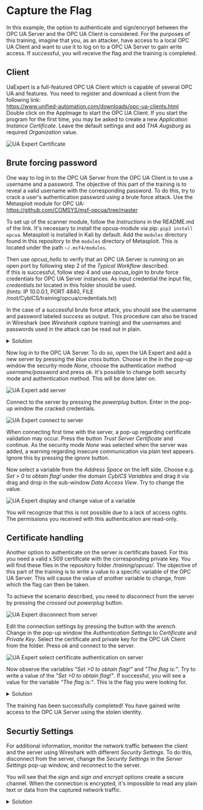 # Capture the Flag

In this example, the option to authenticate and sign/encrypt between the OPC UA Server and the OPC UA Client is considered. For the purposes of this training, imagine that you, as an attacker, have access to a local OPC UA Client and want to use it to log on to a OPC UA Server to gain write access. If successful, you will receive the flag and the training is completed.

## Client
UaExpert is a full-featured OPC UA Client which is capable of several OPC UA and features. You need to register and download a client from the following link:   
https://www.unified-automation.com/downloads/opc-ua-clients.html   
Double click on the AppImage to start the OPC UA Client. If you start the program for the first time, you may be asked to create a new *Application Instance Certificate*. Leave the default settings and add *THA Augsburg* as required *Organization* value.

![UA Expert Certificate](doc/UA_Expert_create_cert_marks.png)


## Brute forcing password

One way to log in to the OPC UA Server from the OPC UA Client is to use a username and a password. The objective of this part of the training is to reveal a valid username with the corresponding password. To do this, try to crack a user's authentication password using a brute force attack. Use the Metasploit module for OPC UA:   
https://github.com/COMSYS/msf-opcua/tree/master

To set up of the scanner module, follow the *Instructions* in the README.md of the link. It's necessary to install the opcua-module via pip: `pip3 install opcua`. Metasploit is installed in Kali by default. Add the `modules` directory found in this repository to the `modules` directory of Metasploit. This is located under the path `~/.msf4/modules`.   

Then use *opcua_hello* to verify that an OPC UA Server is running on an open port by following step 2 of the *Typical Workflow* described.   
If this is successful, follow step 4 and use *opcua_login* to brute force credentials for OPC UA Server instances. As input credential the input file, *credentials.txt* located in this folder should be used.   
(hints: IP 10.0.0.1, PORT 4840, FILE /root/CybICS/training/opcua/credentials.txt)

In the case of a successful brute force attack, you should see the username and password labeled *success* as output. This procedure can also be traced in Wireshark (see *Wireshark capture* training) and the usernames and passwords used in the attack can be read out in plain. 

<details>
  <summary>Solution</summary>

  Username: user1
  Passwort: test

  ![OPC UA user and password](doc/brute_force_success.png)

  ![Wireshark capture of OPC UA user and password](doc/wireshark_brute_force_success.png)

</details>

Now log in to the OPC UA Server. To do so, open the UA Expert and add a new server by pressing the *blue cross* button. Choose in the in the pop-up window the security mode *None*, choose the authentication method *username/password* and press ok. It's possible to change both security mode and authentication method. This will be done later on.

![UA Expert add server](doc/UA_Expert_add_server_marks.png)

Connect to the server by pressing the *powerplug* button. Enter in the pop-up window the cracked credentials.

![UA Expert connect to server](doc/UA_Expert_enter_cred_marks.png)

When connecting first time with the server, a pop-up regarding certificate validation may occur. Press the button *Trust Server Certificate* and continue.
As the security mode *None* was selected when the server was added, a warning regarding insecure communication via plain text appears. Ignore this by pressing the *ignore* button.

Now select a variable from the *Address Space* on the left side. Choose e.g. *Set > 0 to obtain flag!* under the domain *CybICS Variables* and drag it via drag and drop in the sub-window *Data Access View*. Try to change the value.

![UA Expert display and change value of a variable](doc/UA_Expert_select_var_marks.png)

You will recognize that this is not possible due to a lack of access rights. The permissions you received with this authentication are read-only.


## Certificate handling

Another option to authenticate on the server is certificate based. For this you need a valid x.509 certificate with the corresponding private key. You will find these files in the repository folder */training/opcua/*.
The objective of this part of the training is to write a value to a specific variable of the OPC UA Server. This will cause the value of another variable to change, from which the flag can then be taken.

To achieve the scenario described, you need to disconnect from the server by pressing the *crossed out powerplug* button.

![UA Expert disconnect from server](doc/UA_Expert_disconnect_marks.png)

Edit the connection settings by pressing the button with the *wrench*. Change in the pop-up window the *Authentication Settings* to *Certificate* and *Private Key*. Select the certificate and private key for the OPC UA Client from the folder. Press *ok* and connect to the server.

![UA Expert select certificate authentication on server](doc/UA_Expert_select_cert_marks.png)

Now observe the variables *"Set >0 to obtain flag!"* and *"The flag is:"*. Try to write a value of the *"Set >0 to obtain flag!"*. If successful, you will see a value for the variable *"The flag is:"*. This is the flag you were looking for. 

<details>
  <summary>Solution</summary>
  
  Flag: CTF_2024_OPCUA

  ![OPC UA flag](doc/UA_Expert_flag_marks.png)

</details>

The training has been successfully completed! You have gained write access to the OPC UA Server using the stolen identity.


## Securtiy Settings

For additional information, monitor the network traffic between the client and the server using Wireshark with different *Security Settings*. To do this, disconnect from the server, change the *Security Settings* in the *Server Settings* pop-up window, and reconnect to the server. 

You will see that the *sign* and *sign and encrypt* options create a secure channel. When the connection is encrypted, it's impossible to read any plain text or data from the captured network traffic.  

<details>
  <summary>Solution</summary>
  
  Sign: e.g. CTF_2024_OPCUA readable in plain

  ![Wireshark capture of security policy sign ](doc/wireshark_sign.png)
  
  Sign and encrypt: No content readable

  ![Wireshark capture of security policy sign and encrypt](doc/wireshark_sign_encrypt.png)

</details>
